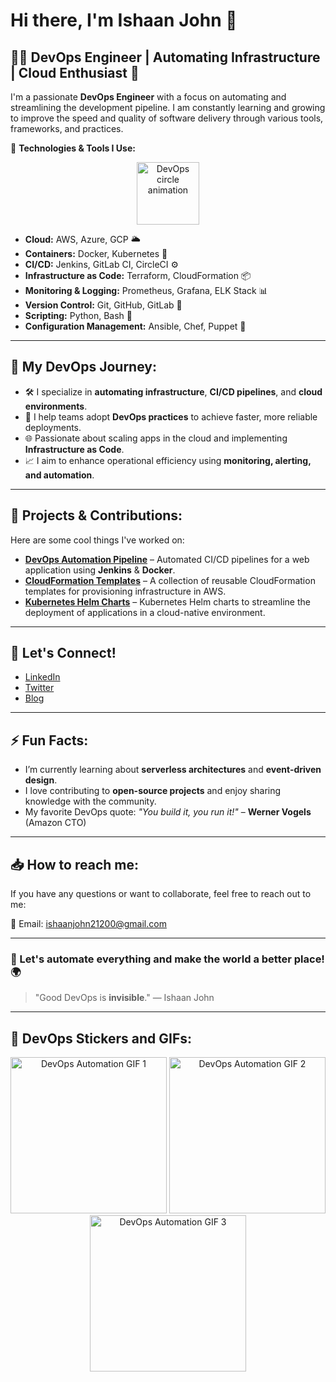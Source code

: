 # Hi there, I'm Ishaan John 👋

## 👨‍💻 DevOps Engineer | Automating Infrastructure | Cloud Enthusiast 🚀

I'm a passionate **DevOps Engineer** with a focus on automating and streamlining the development pipeline. I am constantly learning and growing to improve the speed and quality of software delivery through various tools, frameworks, and practices.

🔧 **Technologies & Tools I Use:**

<!-- DevOps Circle Animation -->
<p align="center">
  <img src="https://media.giphy.com/media/3oz8xDxtJ1DXYox5dg/giphy.gif" width="100" height="100" alt="DevOps circle animation"/>
</p>

- **Cloud:** AWS, Azure, GCP 🌥️
- **Containers:** Docker, Kubernetes 🐳
- **CI/CD:** Jenkins, GitLab CI, CircleCI ⚙️
- **Infrastructure as Code:** Terraform, CloudFormation 📦
- **Monitoring & Logging:** Prometheus, Grafana, ELK Stack 📊
- **Version Control:** Git, GitHub, GitLab 📝
- **Scripting:** Python, Bash 🐍
- **Configuration Management:** Ansible, Chef, Puppet 📜

---

## 💼 My DevOps Journey:

- 🛠️ I specialize in **automating infrastructure**, **CI/CD pipelines**, and **cloud environments**.
- 🔄 I help teams adopt **DevOps practices** to achieve faster, more reliable deployments.
- 🌐 Passionate about scaling apps in the cloud and implementing **Infrastructure as Code**.
- 📈 I aim to enhance operational efficiency using **monitoring, alerting, and automation**.

---

## 🚀 Projects & Contributions:

Here are some cool things I've worked on:

- [**DevOps Automation Pipeline**](https://github.com/yourusername/devops-pipeline) – Automated CI/CD pipelines for a web application using **Jenkins** & **Docker**.
- [**CloudFormation Templates**](https://github.com/yourusername/cloudformation-templates) – A collection of reusable CloudFormation templates for provisioning infrastructure in AWS.
- [**Kubernetes Helm Charts**](https://github.com/yourusername/helm-charts) – Kubernetes Helm charts to streamline the deployment of applications in a cloud-native environment.

---

## 🤖 Let's Connect!

- [LinkedIn](https://www.linkedin.com/in/ishaan-john-2325601b6/)
- [Twitter](https://x.com/IshaanJohn1?t=4mNaaHjYo8dzgPsnfCwPOA&s=08)
- [Blog](https://yourblog.com)

---

## ⚡ Fun Facts:

- I’m currently learning about **serverless architectures** and **event-driven design**.
- I love contributing to **open-source projects** and enjoy sharing knowledge with the community.
- My favorite DevOps quote: _"You build it, you run it!"_ – **Werner Vogels** (Amazon CTO)

---

## 📥 How to reach me:
If you have any questions or want to collaborate, feel free to reach out to me:

📧 Email: [ishaanjohn21200@gmail.com](mailto:ishaanjohn21200@gmail.com)

---

### 🔄 Let's automate everything and make the world a better place! 🌍

> "Good DevOps is **invisible**." — Ishaan John

---

## 🐙 DevOps Stickers and GIFs:

<p align="center">
  <!-- DevOps GIF 1 -->
  <img src="https://media.giphy.com/media/3oEjI5JkKzhwJ1o2Zm/giphy.gif" width="250" height="250" alt="DevOps Automation GIF 1"/>
  <!-- DevOps GIF 2 -->
  <img src="https://media.giphy.com/media/26FfppMlZlA3TgV3i/giphy.gif" width="250" height="250" alt="DevOps Automation GIF 2"/>
  <!-- DevOps GIF 3 -->
  <img src="https://media.giphy.com/media/xT0xeJpnR2z6rZ1y5W/giphy.gif" width="250" height="250" alt="DevOps Automation GIF 3"/>
</p>
